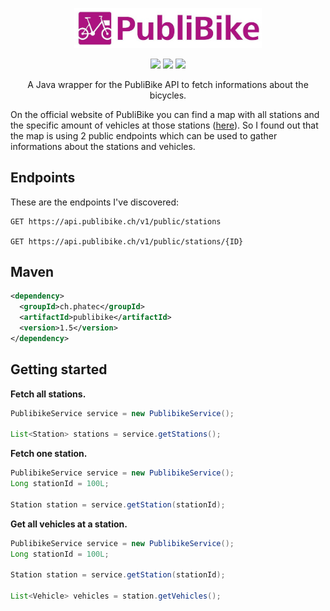 <p align="center">
  <img alt="publibike logo" src="https://github.com/thmspl/publibike/blob/develop/.assets/images/publibike_logo.jpg?raw=true" width="300" />
</p>
<p align="center">
  <img src="https://github.com/thmspl/publibike/workflows/Maven%20build/badge.svg" />
  <img src="https://github.com/thmspl/publibike/workflows/Maven%20publish/badge.svg" />
  <a href="https://opensource.org/licenses/MIT"><img src="https://img.shields.io/badge/License-MIT-yellow.svg" /></a>
</p>

<p align="center">A Java wrapper for the PubliBike API to fetch informations about the bicycles.</p>

On the official website of PubliBike you can find a map with all stations and the specific amount of vehicles at those stations ([here](https://www.publibike.ch/de/publibike/stations)). So I found out that the map is using 2 public endpoints which can be used to gather informations about the stations and vehicles.

## Endpoints

These are the endpoints I've discovered:

````
GET https://api.publibike.ch/v1/public/stations

GET https://api.publibike.ch/v1/public/stations/{ID}
````

## Maven

````xml
<dependency>
  <groupId>ch.phatec</groupId>
  <artifactId>publibike</artifactId>
  <version>1.5</version>
</dependency>
````

## Getting started

**Fetch all stations.**

````java
PublibikeService service = new PublibikeService();

List<Station> stations = service.getStations();
````

**Fetch one station.**

````java
PublibikeService service = new PublibikeService();
Long stationId = 100L;

Station station = service.getStation(stationId);
````

**Get all vehicles at a station.**

````java
PublibikeService service = new PublibikeService();
Long stationId = 100L;

Station station = service.getStation(stationId);

List<Vehicle> vehicles = station.getVehicles();
````
